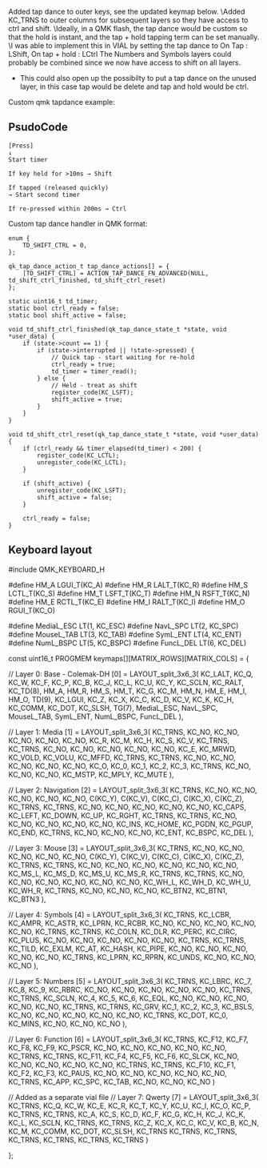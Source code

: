 Added tap dance to outer keys, see the updated keymap below. \Added KC_TRNS to outer columns for subsequent layers so they have access to ctrl and shift. 
\Ideally, in a QMK flash, the tap dance would be custom so that the hold is instant, and the tap + hold tapping term can be set manually. \I was able to implement this in VIAL by setting the tap dance to On Tap : LShift, On tap + hold : LCtrl
The Numbers and Symbols layers could probably be combined since we now have access to shift on all layers.
  - This could also open up the possibilty to put a tap dance on the unused layer, in this case tap would be delete and tap and hold would be ctrl.


Custom qmk tapdance example:

## PsudoCode
```
[Press]
↓
Start timer

If key held for >10ms → Shift

If tapped (released quickly)
→ Start second timer

If re-pressed within 200ms → Ctrl
```

Custom tap dance handler in QMK format:

```
enum {
    TD_SHIFT_CTRL = 0,
};

qk_tap_dance_action_t tap_dance_actions[] = {
    [TD_SHIFT_CTRL] = ACTION_TAP_DANCE_FN_ADVANCED(NULL, td_shift_ctrl_finished, td_shift_ctrl_reset)
};

static uint16_t td_timer;
static bool ctrl_ready = false;
static bool shift_active = false;

void td_shift_ctrl_finished(qk_tap_dance_state_t *state, void *user_data) {
    if (state->count == 1) {
        if (state->interrupted || !state->pressed) {
            // Quick tap - start waiting for re-hold
            ctrl_ready = true;
            td_timer = timer_read();
        } else {
            // Held - treat as shift
            register_code(KC_LSFT);
            shift_active = true;
        }
    }
}

void td_shift_ctrl_reset(qk_tap_dance_state_t *state, void *user_data) {
    if (ctrl_ready && timer_elapsed(td_timer) < 200) {
        register_code(KC_LCTL);
        unregister_code(KC_LCTL);
    }

    if (shift_active) {
        unregister_code(KC_LSFT);
        shift_active = false;
    }

    ctrl_ready = false;
}

```


## Keyboard layout
#include QMK_KEYBOARD_H

#define HM_A LGUI_T(KC_A)
#define HM_R LALT_T(KC_R)
#define HM_S LCTL_T(KC_S)
#define HM_T LSFT_T(KC_T)
#define HM_N RSFT_T(KC_N)
#define HM_E RCTL_T(KC_E)
#define HM_I RALT_T(KC_I)
#define HM_O RGUI_T(KC_O)

#define MediaL_ESC LT(1, KC_ESC)
#define NavL_SPC LT(2, KC_SPC)
#define MouseL_TAB LT(3, KC_TAB)
#define SymL_ENT LT(4, KC_ENT)
#define NumL_BSPC LT(5, KC_BSPC)
#define FuncL_DEL LT(6, KC_DEL)

const uint16_t PROGMEM keymaps[][MATRIX_ROWS][MATRIX_COLS] = {

// Layer 0: Base - Colemak-DH
[0] = LAYOUT_split_3x6_3(
  KC_LALT,     KC_Q,   KC_W,   KC_F,   KC_P,   KC_B,       KC_J,   KC_L,   KC_U,     KC_Y,   KC_SCLN,  KC_RALT,
  KC_TD(8),    HM_A,   HM_R,   HM_S,   HM_T,   KC_G,       KC_M,   HM_N,   HM_E,     HM_I,   HM_O,     TD(9),
  KC_LGUI,     KC_Z,   KC_X,   KC_C,   KC_D,   KC_V,       KC_K,   KC_H,   KC_COMM,  KC_DOT, KC_SLSH,  TG(7),
                MediaL_ESC, NavL_SPC, MouseL_TAB,             SymL_ENT, NumL_BSPC, FuncL_DEL
),

// Layer 1: Media
[1] = LAYOUT_split_3x6_3(
  KC_TRNS, KC_NO, KC_NO, KC_NO, KC_NO, KC_NO,      KC_R, KC_M,    KC_H,    KC_S,    KC_V,    KC_TRNS,
  KC_TRNS, KC_NO, KC_NO, KC_NO, KC_NO, KC_NO,      KC_E, KC_MRWD, KC_VOLD, KC_VOLU, KC_MFFD, KC_TRNS,
  KC_TRNS, KC_NO, KC_NO, KC_NO, KC_NO, KC_NO,      KC_O, KC_0,    KC_1,    KC_2,    KC_3,    KC_TRNS,
                     KC_NO, KC_NO, KC_NO,             KC_MSTP, KC_MPLY, KC_MUTE
),

// Layer 2: Navigation
[2] = LAYOUT_split_3x6_3(
  KC_TRNS, KC_NO, KC_NO, KC_NO, KC_NO, KC_NO,      C(KC_Y), C(KC_V), C(KC_C), C(KC_X), C(KC_Z), KC_TRNS,
  KC_TRNS, KC_NO, KC_NO, KC_NO, KC_NO, KC_NO,      KC_CAPS, KC_LEFT, KC_DOWN, KC_UP,   KC_RGHT, KC_TRNS,
  KC_TRNS, KC_NO, KC_NO, KC_NO, KC_NO, KC_NO,      KC_INS,  KC_HOME, KC_PGDN, KC_PGUP, KC_END,  KC_TRNS,
                     KC_NO, KC_NO, KC_NO,             KC_ENT, KC_BSPC, KC_DEL
),

// Layer 3: Mouse
[3] = LAYOUT_split_3x6_3(
  KC_TRNS, KC_NO, KC_NO, KC_NO, KC_NO, KC_NO,      C(KC_Y), C(KC_V), C(KC_C), C(KC_X), C(KC_Z), KC_TRNS,
  KC_TRNS, KC_NO, KC_NO, KC_NO, KC_NO, KC_NO,      KC_NO, KC_MS_L, KC_MS_D, KC_MS_U, KC_MS_R, KC_TRNS,
  KC_TRNS, KC_NO, KC_NO, KC_NO, KC_NO, KC_NO,      KC_NO, KC_WH_L, KC_WH_D, KC_WH_U, KC_WH_R, KC_TRNS,
                     KC_NO, KC_NO, KC_NO,             KC_BTN2, KC_BTN1, KC_BTN3
),

// Layer 4: Symbols
[4] = LAYOUT_split_3x6_3(
  KC_TRNS, KC_LCBR, KC_AMPR, KC_ASTR, KC_LPRN, KC_RCBR,    KC_NO, KC_NO, KC_NO, KC_NO, KC_NO, KC_TRNS,
  KC_TRNS, KC_COLN, KC_DLR,  KC_PERC, KC_CIRC, KC_PLUS,    KC_NO, KC_NO, KC_NO, KC_NO, KC_NO, KC_TRNS,
  KC_TRNS, KC_TILD, KC_EXLM, KC_AT,   KC_HASH, KC_PIPE,    KC_NO, KC_NO, KC_NO, KC_NO, KC_NO, KC_TRNS,
                         KC_LPRN, KC_RPRN, KC_UNDS,           KC_NO, KC_NO, KC_NO
),

// Layer 5: Numbers
[5] = LAYOUT_split_3x6_3(
  KC_TRNS, KC_LBRC, KC_7, KC_8, KC_9, KC_RBRC,    KC_NO, KC_NO, KC_NO, KC_NO, KC_NO, KC_TRNS,
  KC_TRNS, KC_SCLN, KC_4, KC_5, KC_6, KC_EQL,     KC_NO, KC_NO, KC_NO, KC_NO, KC_NO, KC_TRNS,
  KC_TRNS, KC_GRV,  KC_1, KC_2, KC_3, KC_BSLS,    KC_NO, KC_NO, KC_NO, KC_NO, KC_NO, KC_TRNS,
                    KC_DOT, KC_0, KC_MINS,           KC_NO, KC_NO, KC_NO
),

// Layer 6: Function
[6] = LAYOUT_split_3x6_3(
  KC_TRNS, KC_F12, KC_F7, KC_F8, KC_F9, KC_PSCR,     KC_NO, KC_NO, KC_NO, KC_NO, KC_NO, KC_TRNS,
  KC_TRNS, KC_F11, KC_F4, KC_F5, KC_F6, KC_SLCK,     KC_NO, KC_NO, KC_NO, KC_NO, KC_NO, KC_TRNS,
  KC_TRNS, KC_F10, KC_F1, KC_F2, KC_F3, KC_PAUS,     KC_NO, KC_NO, KC_NO, KC_NO, KC_NO, KC_TRNS,
                     KC_APP, KC_SPC, KC_TAB,            KC_NO, KC_NO, KC_NO
)


// Added as a separate vial file
// Layer 7: Qwerty
[7] = LAYOUT_split_3x6_3(
  KC_TRNS, KC_Q,  KC_W,  KC_E,  KC_R,  KC_T,      KC_Y,  KC_U,  KC_I,    KC_O,    KC_P,    KC_TRNS,
  KC_TRNS, KC_A,  KC_S,  KC_D,  KC_F,  KC_G,      KC_H,  KC_J,  KC_K,    KC_L,    KC_SCLN, KC_TRNS,
  KC_TRNS, KC_Z,  KC_X,  KC_C,  KC_V,  KC_B,      KC_N,  KC_M,  KC_COMM, KC_DOT,  KC_SLSH, KC_TRNS
               KC_TRNS, KC_TRNS, KC_TRNS,            KC_TRNS, KC_TRNS, KC_TRNS
)

};
